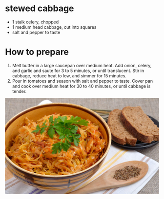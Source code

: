 
# stewed cabbage
* 1 stalk celery, chopped
* 1 medium head cabbage, cut into squares 
* salt and pepper to taste 


# How to prepare
1. Melt butter in a large saucepan over medium heat. Add onion, celery, and garlic and saute for 3 to 5 minutes, or until translucent. Stir in cabbage, reduce heat to low, and simmer for 15 minutes.
2. Pour in tomatoes and season with salt and pepper to taste. Cover pan and cook over medium heat for 30 to 40 minutes, or until cabbage is tender.


![alt text](https://raw.githubusercontent.com/dezGusty/venus-2022/POZE/PICS/StewedCabbage.jpg)
